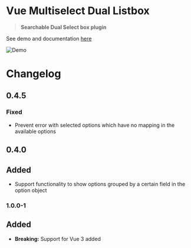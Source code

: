 # Vue Multiselect Dual Listbox

> **Searchable Dual Select box plugin** 

See demo and documentation [here](https://abhimediratta.github.io/vue-multiselect-listbox/)

![Demo](https://media.giphy.com/media/WRcBNDWvxxcV3JRRK8/giphy.gif)

# Changelog

## 0.4.5

### Fixed

- Prevent error with selected options which have no mapping in the available options

## 0.4.0

## Added

- Support functionality to show options grouped by a certain field in the option object 


### 1.0.0-1

## Added

- **Breaking:** Support for Vue 3 added

